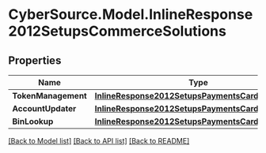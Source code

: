 # CyberSource.Model.InlineResponse2012SetupsCommerceSolutions
## Properties

Name | Type | Description | Notes
------------ | ------------- | ------------- | -------------
**TokenManagement** | [**InlineResponse2012SetupsPaymentsCardProcessing**](InlineResponse2012SetupsPaymentsCardProcessing.md) |  | [optional] 
**AccountUpdater** | [**InlineResponse2012SetupsPaymentsCardProcessing**](InlineResponse2012SetupsPaymentsCardProcessing.md) |  | [optional] 
**BinLookup** | [**InlineResponse2012SetupsPaymentsCardProcessing**](InlineResponse2012SetupsPaymentsCardProcessing.md) |  | [optional] 

[[Back to Model list]](../README.md#documentation-for-models) [[Back to API list]](../README.md#documentation-for-api-endpoints) [[Back to README]](../README.md)

